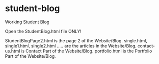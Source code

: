 # student-blog
Working Student Blog


Open the StudentBlog.html file ONLY!

StudentBlogPage2.html is the page 2 of the Website/Blog.
single.html, single1.html, single2.html ..... are the articles in the Website/Blog.
contact-us.html is Contact Part of the Website/Blog.
portfolio.html is the Portfolio Part of the Website/Blog.
